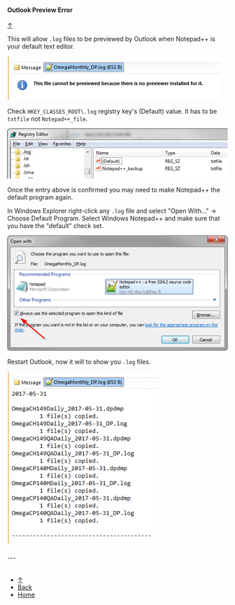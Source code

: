 #### Outlook Preview Error  
[&uarr;](#top)  

This will allow `.log` files to be previewed by Outlook when Notepad++ is your default text editor.  

![Preview Error](Tips/TipPreviewError.png)  

Check `HKEY_CLASSES_ROOT\.log` registry key's (Default) value. It has to be `txtfile` not `Notepad++_file`.  

![Registry Editor](Tips/TipRegistryLogView.png)  

Once the entry above is confirmed you may need to make Notepad++ the default program again.  

In Windows Explorer right-click any `.log` file and select "Open With..." -> Choose Default Program. Select Windows Notepad++ and make sure that you have the "default" check set.  

![Open With](Tips/TipOpenWith.png)  

Restart Outlook, now it will to show you `.log` files.  

![Open With](Tips/TipPreviewWorking.png)  

###### ---  

- [&uarr;](#top)  
- <a href="javascript:javascript:history.go(-1)">Back</a> 
- [Home](https://danmcmullen.github.io) 

